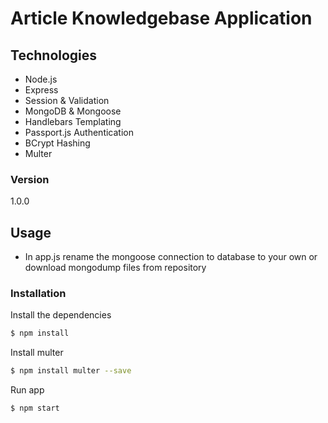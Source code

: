 # Article Knowledgebase Application

## Technologies
* Node.js
* Express
* Session & Validation
* MongoDB & Mongoose
* Handlebars Templating
* Passport.js Authentication
* BCrypt Hashing
* Multer

### Version
1.0.0

## Usage

* In app.js rename the mongoose connection to database to your own or download mongodump files from repository

### Installation

Install the dependencies

```sh
$ npm install
```

Install multer

```sh
$ npm install multer --save
```

Run app

```sh
$ npm start
```
